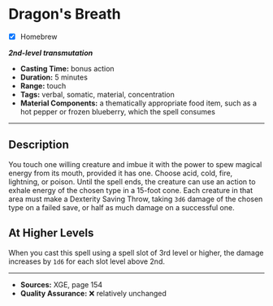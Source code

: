 # Dragon's Breath
- [x] Homebrew

***2nd-level transmutation***
- **Casting Time:** bonus action
- **Duration:** 5 minutes
- **Range:** touch
- **Tags:** verbal, somatic, material, concentration
- **Material Components:** a thematically appropriate food item, such as a hot pepper or frozen blueberry, which the spell consumes

---

## Description
You touch one willing creature and imbue it with the power to spew magical energy from its mouth, provided it has one.
Choose acid, cold, fire, lightning, or poison.
Until the spell ends, the creature can use an action to exhale energy of the chosen type in a 15-foot cone.
Each creature in that area must make a Dexterity Saving Throw, taking `3d6` damage of the chosen type on a failed save, or half as much damage on a successful one.

## At Higher Levels
When you cast this spell using a spell slot of 3rd level or higher, the damage increases by `1d6` for each slot level above 2nd.

---

- **Sources:** XGE, page 154
- **Quality Assurance:** :x: relatively unchanged
